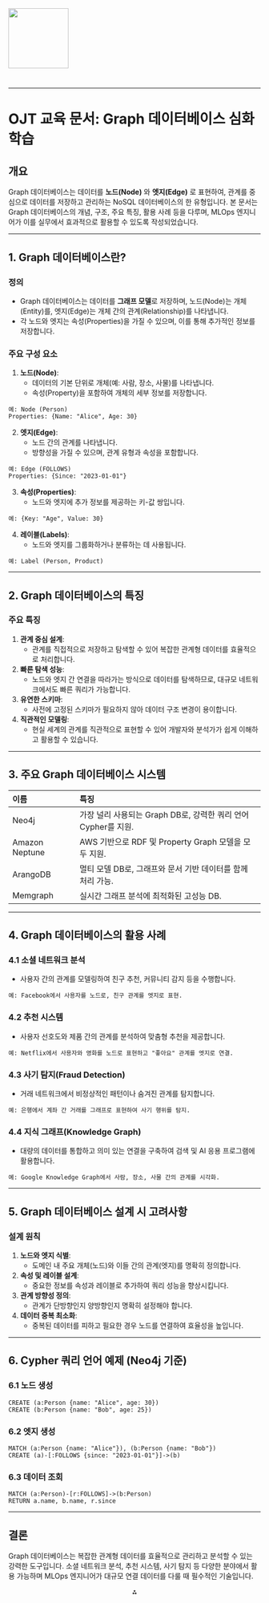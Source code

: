 <img src="https://r2cdn.perplexity.ai/pplx-full-logo-primary-dark%402x.png" class="logo" width="120"/>

# 

---

# OJT 교육 문서: Graph 데이터베이스 심화 학습

## **개요**

Graph 데이터베이스는 데이터를 **노드(Node)** 와 **엣지(Edge)** 로 표현하여, 관계를 중심으로 데이터를 저장하고 관리하는 NoSQL 데이터베이스의 한 유형입니다. 본 문서는 Graph 데이터베이스의 개념, 구조, 주요 특징, 활용 사례 등을 다루며, MLOps 엔지니어가 이를 실무에서 효과적으로 활용할 수 있도록 작성되었습니다.

---

## **1. Graph 데이터베이스란?**

### 정의

- Graph 데이터베이스는 데이터를 **그래프 모델**로 저장하며, 노드(Node)는 개체(Entity)를, 엣지(Edge)는 개체 간의 관계(Relationship)를 나타냅니다.
- 각 노드와 엣지는 속성(Properties)을 가질 수 있으며, 이를 통해 추가적인 정보를 저장합니다.


### 주요 구성 요소

1. **노드(Node)**:
    - 데이터의 기본 단위로 개체(예: 사람, 장소, 사물)를 나타냅니다.
    - 속성(Property)을 포함하여 개체의 세부 정보를 저장합니다.

```plaintext
예: Node (Person)
Properties: {Name: "Alice", Age: 30}
```

2. **엣지(Edge)**:
    - 노드 간의 관계를 나타냅니다.
    - 방향성을 가질 수 있으며, 관계 유형과 속성을 포함합니다.

```plaintext
예: Edge (FOLLOWS)
Properties: {Since: "2023-01-01"}
```

3. **속성(Properties)**:
    - 노드와 엣지에 추가 정보를 제공하는 키-값 쌍입니다.

```plaintext
예: {Key: "Age", Value: 30}
```

4. **레이블(Labels)**:
    - 노드와 엣지를 그룹화하거나 분류하는 데 사용됩니다.

```plaintext
예: Label (Person, Product)
```


---

## **2. Graph 데이터베이스의 특징**

### 주요 특징

1. **관계 중심 설계**:
    - 관계를 직접적으로 저장하고 탐색할 수 있어 복잡한 관계형 데이터를 효율적으로 처리합니다.
2. **빠른 탐색 성능**:
    - 노드와 엣지 간 연결을 따라가는 방식으로 데이터를 탐색하므로, 대규모 네트워크에서도 빠른 쿼리가 가능합니다.
3. **유연한 스키마**:
    - 사전에 고정된 스키마가 필요하지 않아 데이터 구조 변경이 용이합니다.
4. **직관적인 모델링**:
    - 현실 세계의 관계를 직관적으로 표현할 수 있어 개발자와 분석가가 쉽게 이해하고 활용할 수 있습니다.

---

## **3. 주요 Graph 데이터베이스 시스템**

| 이름             | 특징                                          |
| :------------- | :------------------------------------------ |
| Neo4j          | 가장 널리 사용되는 Graph DB로, 강력한 쿼리 언어 Cypher를 지원. |
| Amazon Neptune | AWS 기반으로 RDF 및 Property Graph 모델을 모두 지원.    |
| ArangoDB       | 멀티 모델 DB로, 그래프와 문서 기반 데이터를 함께 처리 가능.        |
| Memgraph       | 실시간 그래프 분석에 최적화된 고성능 DB.                    |

---

## **4. Graph 데이터베이스의 활용 사례**

### 4.1 소셜 네트워크 분석

- 사용자 간의 관계를 모델링하여 친구 추천, 커뮤니티 감지 등을 수행합니다.

```plaintext
예: Facebook에서 사용자를 노드로, 친구 관계를 엣지로 표현.
```


### 4.2 추천 시스템

- 사용자 선호도와 제품 간의 관계를 분석하여 맞춤형 추천을 제공합니다.

```plaintext
예: Netflix에서 사용자와 영화를 노드로 표현하고 "좋아요" 관계를 엣지로 연결.
```


### 4.3 사기 탐지(Fraud Detection)

- 거래 네트워크에서 비정상적인 패턴이나 숨겨진 관계를 탐지합니다.

```plaintext
예: 은행에서 계좌 간 거래를 그래프로 표현하여 사기 행위를 탐지.
```


### 4.4 지식 그래프(Knowledge Graph)

- 대량의 데이터를 통합하고 의미 있는 연결을 구축하여 검색 및 AI 응용 프로그램에 활용합니다.

```plaintext
예: Google Knowledge Graph에서 사람, 장소, 사물 간의 관계를 시각화.
```

---

## **5. Graph 데이터베이스 설계 시 고려사항**

### 설계 원칙

1. **노드와 엣지 식별**:
    - 도메인 내 주요 개체(노드)와 이들 간의 관계(엣지)를 명확히 정의합니다.
2. **속성 및 레이블 설계**:
    - 중요한 정보를 속성과 레이블로 추가하여 쿼리 성능을 향상시킵니다.
3. **관계 방향성 정의**:
    - 관계가 단방향인지 양방향인지 명확히 설정해야 합니다.
4. **데이터 중복 최소화**:
    - 중복된 데이터를 피하고 필요한 경우 노드를 연결하여 효율성을 높입니다.

---

## **6. Cypher 쿼리 언어 예제 (Neo4j 기준)**

### 6.1 노드 생성

```cypher
CREATE (a:Person {name: "Alice", age: 30})
CREATE (b:Person {name: "Bob", age: 25})
```


### 6.2 엣지 생성

```cypher
MATCH (a:Person {name: "Alice"}), (b:Person {name: "Bob"})
CREATE (a)-[:FOLLOWS {since: "2023-01-01"}]->(b)
```


### 6.3 데이터 조회

```cypher
MATCH (a:Person)-[r:FOLLOWS]->(b:Person)
RETURN a.name, b.name, r.since
```

---

## 결론

Graph 데이터베이스는 복잡한 관계형 데이터를 효율적으로 관리하고 분석할 수 있는 강력한 도구입니다. 소셜 네트워크 분석, 추천 시스템, 사기 탐지 등 다양한 분야에서 활용 가능하며 MLOps 엔지니어가 대규모 연결 데이터를 다룰 때 필수적인 기술입니다.

<div style="text-align: center">⁂</div>

[^1]: https://www.oracle.com/kw/autonomous-database/what-is-graph-database/

[^2]: https://www.decube.io/post/graph-database-concept

[^3]: https://redis.io/glossary/graph-database/

[^4]: https://hackernoon.com/graph-databases-how-do-they-work

[^5]: https://www.puppygraph.com/blog/graph-database-use-cases

[^6]: https://aws.amazon.com/nosql/graph/

[^7]: https://system-design.muthu.co/posts/data-management/graph-database-design/index.html

[^8]: https://www.puppygraph.com/blog/graph-database-modeling-tools

[^9]: https://www.xenonstack.com/insights/graph-database

[^10]: https://neo4j.com/docs/getting-started/graph-database/

[^11]: https://memgraph.com/docs/data-modeling/best-practices

[^12]: https://neo4j.com/blog/cypher-and-gql/native-vs-non-native-graph-technology/

[^13]: https://neo4j.com/blog/graph-database/16-things-to-consider-when-selecting-the-right-graph-database/

[^14]: https://neo4j.com/docs/getting-started/data-modeling/tutorial-data-modeling/

[^15]: https://neo4j.com/docs/getting-started/appendix/graphdb-concepts/

[^16]: https://arxiv.org/abs/2411.09999

[^17]: https://media.datacamp.com/legacy/v1696507273/image1_363823cdc4.png?sa=X\&ved=2ahUKEwii5fWi1oiMAxV1ka8BHV_LENsQ_B16BAgDEAI

[^18]: https://www.puppygraph.com/blog/graph-database

[^19]: https://airbyte.com/data-engineering-resources/features-of-graph-database-in-nosql

[^20]: https://www.scylladb.com/glossary/graph-database/

[^21]: https://www.oracle.com/in/autonomous-database/what-is-graph-database/

[^22]: https://media.datacamp.com/legacy/v1696507273/image1_363823cdc4.png?sa=X\&ved=2ahUKEwjL-rCk1oiMAxVMR2wGHfdBDOgQ_B16BAgGEAI

[^23]: https://www.youtube.com/watch?v=REVkXVxvMQE

[^24]: https://en.wikipedia.org/wiki/Graph_database

[^25]: https://stackoverflow.com/questions/48777704/how-is-data-stored-in-a-graph-database

[^26]: https://memgraph.com/blog/what-is-a-graph-database

[^27]: https://graphdb.ontotext.com/documentation/10.8/architecture-components.html

[^28]: https://www.stardog.com/blog/graph-database-examples/

[^29]: https://www.youtube.com/watch?v=9ZXxFKEvMgs

[^30]: https://6point6.co.uk/insights/use-cases-for-graph-databases/

[^31]: https://neo4j.com/news/graph-databases-in-the-real-world/

[^32]: https://www.oracle.com/a/ocom/docs/graph-database-use-cases-ebook.pdf

[^33]: https://dgraph.io/blog/post/use-case-graph-database/

[^34]: https://www.reddit.com/r/dataengineering/comments/tgj373/graph_database_use_cases/

[^35]: https://www.profium.com/en/blog/graph-database-use-cases/

[^36]: https://www.nebula-graph.io/posts/social-networks-with-graph-database-1

[^37]: https://cambridge-intelligence.com/graph-data-modeling-101/

[^38]: https://www.reddit.com/r/Database/comments/7pzn5t/resources_for_learning_how_to_create_a_graph/

[^39]: https://m.hanbit.co.kr/store/books/book_view.html?p_code=E7771757027

[^40]: https://memgraph.com/docs/data-modeling

[^41]: https://dgraph.io/blog/post/database-architecture/

[^42]: https://www.crowdstrike.com/en-us/blog/3-best-practices-for-building-high-performance-graph-database/

[^43]: https://neo4j.com/blog/graph-data-science/data-modeling-basics/

[^44]: https://dgraph.io/blog/post/graph-models/

[^45]: https://www.linkedin.com/advice/0/what-best-practices-modeling-graph-data-skills-data-analytics-6ad1f

[^46]: https://linkurious.com/graph-data-modeling/

[^47]: https://www.dataversity.net/graph-databases-best-practices-and-new-developments/

[^48]: https://stackoverflow.com/questions/56495800/how-to-model-a-schema-for-a-graph-database

[^49]: https://www.datacamp.com/blog/what-is-a-graph-database

[^50]: https://phoenixnap.com/kb/graph-database

[^51]: https://memgraph.com/blog/graph-database-vs-relational-database

[^52]: https://www.influxdata.com/graph-database/

[^53]: https://neo4j.com/use-cases/

[^54]: https://go.neo4j.com/rs/710-RRC-335/images/Neo4j_Top5_UseCases_Graph Databases.pdf

